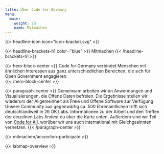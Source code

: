 ```yaml
---
title: Über Code for Germany
menu: 
  main:
    weight: 20
    name: Mitmachen
---
```



{{< headline-icon icon="icon-bracket.svg"  >}}


{{< headline-brackets-h1 color="blue"  >}}
Mitmachen
{{< /headline-brackets-h1  >}}


{{< hero-block-center  >}}
Code for Germany verbindet Menschen mit ähnlichen Interessen aus ganz unterschiedlichen Bereichen, die sich für Open Government engagieren.  
{{< /hero-block-center  >}}



{{< paragraph-center  >}}
Gemeinsam arbeiten wir an Anwendungen und Visualisierungen, die Offene Daten befreien. Die Ergebnisse stellen wir wiederum der Allgemeinheit als Freie und Offene Software zur Verfügung. Unsere Community aus gegenwärtig ca. 500 Ehrenamtlichen trifft sich deutschlandweit in 26 OK Labs. Informationen zu der Arbeit und den Treffen der einzelnen Labs findest du über die Karte unten. Außerdem sind wir Teil von [Code for All](https://codeforall.org/), worüber wir uns auch international mit Gleichgesinnten vernetzen. 
{{< /paragraph-center  >}}


{{< mitmachen/accordion-participate >}}



{{< labmap-overview >}}

